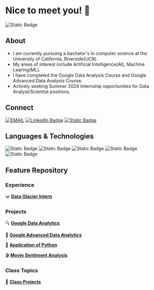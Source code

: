 # Nice to meet you! 👋

![Static Badge](https://img.shields.io/badge/Undergrad-UCR-blue?style=for-the-badge)


## About
- I am currently pursuing a bachelor's in computer science at the University of California, Riverside(UCR).
- My areas of interest include Artificial Intelligence(AI), Machine Learing(ML).
- I have completed the Google Data Analysis Course and Google Advanced Data Analysis Course.
- Actively seeking Summer 2024 Internship opportunities for Data Analyst/Scientist positions.


## Connect

[![EMAIL](https://img.shields.io/badge/EMAIL-yellow?style=for-the-badge&logo=gmail&labelColor=lightgrey)](mailto:xwu136@gmail.com)
[![LinkedIn Badge](https://img.shields.io/badge/Linkedln-%230077B5?style=for-the-badge&logo=linkedin&logoColor=%230A66C2&labelColor=lightgrey)](https://www.linkedin.com/in/xiyuan-wu)
[![Static Badge](https://img.shields.io/badge/Kaggle-d?style=for-the-badge&logo=kaggle&labelColor=lightgrey&color=skyblue)](https://www.kaggle.com/xiyuanwu)


## Languages & Technologies

![Static Badge](https://img.shields.io/badge/Python-%233776AB?style=for-the-badge&logo=python&labelColor=lightgrey)
![Static Badge](https://img.shields.io/badge/c%2B%2B-purple?style=for-the-badge&logo=c%2B%2B&logoColor=%2300599C&labelColor=lightgrey)
![Static Badge](https://img.shields.io/badge/SQL-green?style=for-the-badge&logo=sqlite&logoColor=%23003B57&labelColor=lightgrey)
![Static Badge](https://img.shields.io/badge/R-darkblue?style=for-the-badge&logo=R&logoColor=%23276DC3&labelColor=lightgrey)
![Static Badge](https://img.shields.io/badge/Scikit-orange?style=for-the-badge&logo=scikitlearn&labelColor=lightgrey)

## Feature Repository

### Experience

📊 [**Data Glacier Intern**](https://github.com/XiyuanWu/Data_Science_Intern)

### Projects

🔍 [**Google Data Analytics**](https://github.com/XiyuanWu/Google_Data_Analytics)

🤖 [**Google Advanced Data Analytics**](https://github.com/XiyuanWu/Google_Advanced_Data_Analytics)

📡 [**Application of Python**](https://github.com/XiyuanWu/Application_of_Python)

🎬 [**Movie Sentiment Analysis**](https://github.com/XiyuanWu/Movie_Sentiment_Analysis)

<!-- 🛡️ [**Insurance Analysis**](https://github.com/XiyuanWu/Insurance_Analysis)

🔢 [**Calculator**](https://github.com/XiyuanWu/Simple_projects) -->

### Class Topics

📖 [**Class Projects**](https://github.com/XiyuanWu/Class_Topic-Projects)



